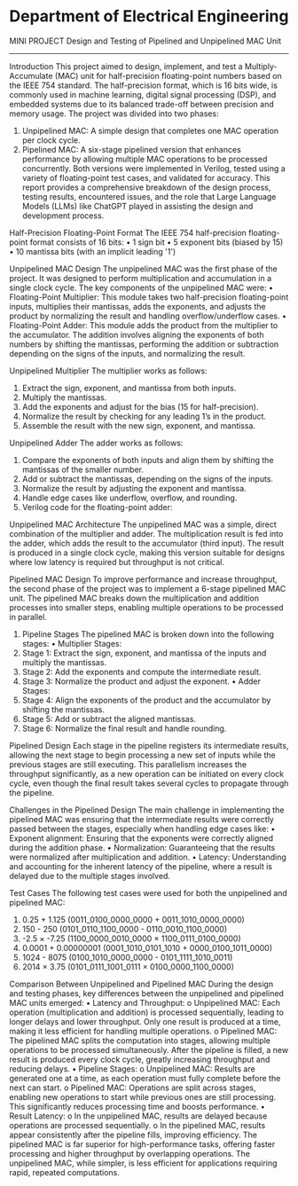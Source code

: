 # Department of Electrical Engineering
MINI PROJECT
Design and Testing of Pipelined and Unpipelined MAC Unit
________________________________________

Introduction
This project aimed to design, implement, and test a Multiply-Accumulate (MAC) unit for half-precision floating-point numbers based on the IEEE 754 standard. The half-precision format, which is 16 bits wide, is commonly used in machine learning, digital signal processing (DSP), and embedded systems due to its balanced trade-off between precision and memory usage.
The project was divided into two phases:
1.	Unpipelined MAC: A simple design that completes one MAC operation per clock cycle.
2.	Pipelined MAC: A six-stage pipelined version that enhances performance by allowing multiple MAC operations to be processed concurrently.
Both versions were implemented in Verilog, tested using a variety of floating-point test cases, and validated for accuracy. This report provides a comprehensive breakdown of the design process, testing results, encountered issues, and the role that Large Language Models (LLMs) like ChatGPT played in assisting the design and development process.

Half-Precision Floating-Point Format
The IEEE 754 half-precision floating-point format consists of 16 bits:
•	1 sign bit
•	5 exponent bits (biased by 15)
•	10 mantissa bits (with an implicit leading '1')

Unpipelined MAC Design
The unpipelined MAC was the first phase of the project. It was designed to perform multiplication and accumulation in a single clock cycle. The key components of the unpipelined MAC were:
•	Floating-Point Multiplier: This module takes two half-precision floating-point inputs, multiplies their mantissas, adds the exponents, and adjusts the product by normalizing the result and handling overflow/underflow cases.
•	Floating-Point Adder: This module adds the product from the multiplier to the accumulator. The addition involves aligning the exponents of both numbers by shifting the mantissas, performing the addition or subtraction depending on the signs of the inputs, and normalizing the result.

Unpipelined Multiplier
The multiplier works as follows:
1.	Extract the sign, exponent, and mantissa from both inputs.
2.	Multiply the mantissas.
3.	Add the exponents and adjust for the bias (15 for half-precision).
4.	Normalize the result by checking for any leading 1’s in the product.
5.	Assemble the result with the new sign, exponent, and mantissa.

Unpipelined Adder
The adder works as follows:
1.	Compare the exponents of both inputs and align them by shifting the mantissas of the smaller number.
2.	Add or subtract the mantissas, depending on the signs of the inputs.
3.	Normalize the result by adjusting the exponent and mantissa.
4.	Handle edge cases like underflow, overflow, and rounding.
5.	Verilog code for the floating-point adder:

Unpipelined MAC Architecture
The unpipelined MAC was a simple, direct combination of the multiplier and adder. The multiplication result is fed into the adder, which adds the result to the accumulator (third input). The result is produced in a single clock cycle, making this version suitable for designs where low latency is required but throughput is not critical.

Pipelined MAC Design
To improve performance and increase throughput, the second phase of the project was to implement a 6-stage pipelined MAC unit. The pipelined MAC breaks down the multiplication and addition processes into smaller steps, enabling multiple operations to be processed in parallel.
1. Pipeline Stages
The pipelined MAC is broken down into the following stages:
•	Multiplier Stages:
1.	Stage 1: Extract the sign, exponent, and mantissa of the inputs and multiply the mantissas.
2.	Stage 2: Add the exponents and compute the intermediate result.
3.	Stage 3: Normalize the product and adjust the exponent.
•	Adder Stages:
1.	Stage 4: Align the exponents of the product and the accumulator by shifting the mantissas.
2.	Stage 5: Add or subtract the aligned mantissas.
3.	Stage 6: Normalize the final result and handle rounding.

Pipelined Design
Each stage in the pipeline registers its intermediate results, allowing the next stage to begin processing a new set of inputs while the previous stages are still executing. This parallelism increases the throughput significantly, as a new operation can be initiated on every clock cycle, even though the final result takes several cycles to propagate through the pipeline.

Challenges in the Pipelined Design
The main challenge in implementing the pipelined MAC was ensuring that the intermediate results were correctly passed between the stages, especially when handling edge cases like:
•	Exponent alignment: Ensuring that the exponents were correctly aligned during the addition phase.
•	Normalization: Guaranteeing that the results were normalized after multiplication and addition.
•	Latency: Understanding and accounting for the inherent latency of the pipeline, where a result is delayed due to the multiple stages involved.

Test Cases
The following test cases were used for both the unpipelined and pipelined MAC:
1.	0.25 + 1.125 (0011_0100_0000_0000 + 0011_1010_0000_0000)
2.	150 - 250 (0101_0110_1100_0000 - 0110_0010_1100_0000)
3.	-2.5 × -7.25 (1100_0000_0010_0000 × 1100_0111_0100_0000)
4.	0.0001 + 0.00000001 (0001_1010_0101_1010 + 0000_0100_1011_0000)
5.	1024 - 8075 (0100_1010_0000_0000 - 0101_1111_1010_0011)
6.	2014 × 3.75 (0101_0111_1001_0111 × 0100_0000_1100_0000)

Comparison Between Unpipelined and Pipelined MAC
During the design and testing phases, key differences between the unpipelined and pipelined MAC units emerged:
•	Latency and Throughput:
o	Unpipelined MAC: Each operation (multiplication and addition) is processed sequentially, leading to longer delays and lower throughput. Only one result is produced at a time, making it less efficient for handling multiple operations.
o	Pipelined MAC: The pipelined MAC splits the computation into stages, allowing multiple operations to be processed simultaneously. After the pipeline is filled, a new result is produced every clock cycle, greatly increasing throughput and reducing delays.
•	Pipeline Stages:
o	Unpipelined MAC: Results are generated one at a time, as each operation must fully complete before the next can start.
o	Pipelined MAC: Operations are split across stages, enabling new operations to start while previous ones are still processing. This significantly reduces processing time and boosts performance.
•	Result Latency:
o	In the unpipelined MAC, results are delayed because operations are processed sequentially.
o	In the pipelined MAC, results appear consistently after the pipeline fills, improving efficiency.
The pipelined MAC is far superior for high-performance tasks, offering faster processing and higher throughput by overlapping operations. The unpipelined MAC, while simpler, is less efficient for applications requiring rapid, repeated computations.
